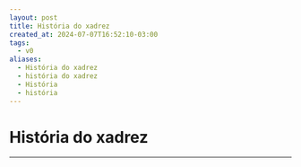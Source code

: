 ```yaml
---
layout: post
title: História do xadrez
created_at: 2024-07-07T16:52:10-03:00
tags:
  - v0
aliases:
  - História do xadrez
  - história do xadrez
  - História
  - história
---
```

# História do xadrez
----

